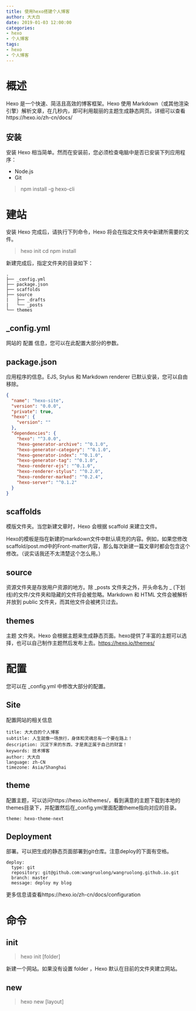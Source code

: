 ```yaml
---
title: 使用hexo搭建个人博客
author: 大大白
date: 2019-01-03 12:00:00
categories:
- hexo
- 个人博客
tags: 
- hexo
- 个人博客
---
```


# 概述
Hexo 是一个快速、简洁且高效的博客框架。Hexo 使用 Markdown（或其他渲染引擎）解析文章，在几秒内，即可利用靓丽的主题生成静态网页。详细可以查看https://hexo.io/zh-cn/docs/
<!-- more -->

## 安装
安装 Hexo 相当简单。然而在安装前，您必须检查电脑中是否已安装下列应用程序：
- Node.js
- Git

> npm install -g hexo-cli

# 建站
安装 Hexo 完成后，请执行下列命令，Hexo 将会在指定文件夹中新建所需要的文件。

> hexo init <folder>
> cd <folder>
> npm install

新建完成后，指定文件夹的目录如下：
```
.
├── _config.yml
├── package.json
├── scaffolds
├── source
|   ├── _drafts
|   └── _posts
└── themes

```
## _config.yml
网站的 配置 信息，您可以在此配置大部分的参数。

## package.json
应用程序的信息。EJS, Stylus 和 Markdown renderer 已默认安装，您可以自由移除。
```json
{
  "name": "hexo-site",
  "version": "0.0.0",
  "private": true,
  "hexo": {
    "version": ""
  },
  "dependencies": {
    "hexo": "^3.0.0",
    "hexo-generator-archive": "^0.1.0",
    "hexo-generator-category": "^0.1.0",
    "hexo-generator-index": "^0.1.0",
    "hexo-generator-tag": "^0.1.0",
    "hexo-renderer-ejs": "^0.1.0",
    "hexo-renderer-stylus": "^0.2.0",
    "hexo-renderer-marked": "^0.2.4",
    "hexo-server": "^0.1.2"
  }
}
```

## scaffolds
模版文件夹。当您新建文章时，Hexo 会根据 scaffold 来建立文件。

Hexo的模板是指在新建的markdown文件中默认填充的内容。例如，如果您修改scaffold/post.md中的Front-matter内容，那么每次新建一篇文章时都会包含这个修改。（说实话我还不太清楚这个怎么用。）

## source
资源文件夹是存放用户资源的地方。除 _posts 文件夹之外，开头命名为 _ (下划线)的文件/文件夹和隐藏的文件将会被忽略。Markdown 和 HTML 文件会被解析并放到 public 文件夹，而其他文件会被拷贝过去。

## themes
主题 文件夹。Hexo 会根据主题来生成静态页面。hexo提供了丰富的主题可以选择，也可以自己制作主题然后发布上去。https://hexo.io/themes/

# 配置
您可以在 _config.yml 中修改大部分的配置。

## Site
配置网站的相关信息

```
title: 大大白的个人博客
subtitle: 人生就像一场旅行，身体和灵魂总有一个要在路上！
description: 沉淀下来的东西，才是真正属于自己的财富！
keywords: 技术博客
author: 大大白
language: zh-CN
timezone: Asia/Shanghai
```

## theme
配置主题，可以访问https://hexo.io/themes/，看到满意的主题下载到本地的themes目录下，并配置然后在_config.yml里面配置theme指向对应的目录。

```
theme: hexo-theme-next
```

## Deployment
部署。可以把生成的静态页面部署到git仓库。注意deploy的下面有空格。
```
deploy:
  type: git 
  repository: git@github.com:wangruolong/wangruolong.github.io.git
  branch: master
  message: deploy my blog
```

更多信息请查看https://hexo.io/zh-cn/docs/configuration

# 命令
## init

> hexo init [folder]

新建一个网站。如果没有设置 folder ，Hexo 默认在目前的文件夹建立网站。

## new

> hexo new [layout] <title>

新建一篇文章。如果没有设置 layout 的话，默认使用 _config.yml 中的 default_layout 参数代替。如果标题包含空格的话，请使用引号括起来。

## generate

> hexo generate
该命令可以简写为
> hexo g

生成静态文件。

|选项|描述|
|-------------|---------------------|
|-d, --deploy | 文件生成后立即部署网站|
|-w, --watch  | 监视文件变动         |

## server

> hexo server

启动服务器。默认情况下，访问网址为： http://localhost:4000/。

|选项|描述|
|-------------|-----------------------------|
|-p, --port	  |重设端口                      |
|-s, --static |只使用静态文件                |
|-l, --log	  |启动日记记录，使用覆盖记录格式  |

## deploy

> hexo deploy
部署网站。

|参数 |描述|
|----|----|
|-g, --generate|部署之前预先生成静态文件|

该命令可以简写为：
> hexo d

更多命令请查看https://hexo.io/zh-cn/docs/commands